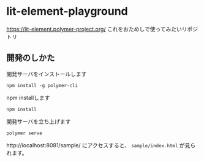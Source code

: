 # lit-element-playground

https://lit-element.polymer-project.org/ これをおためしで使ってみたいリポジトリ

## 開発のしかた

開発サーバをインストールします
```
npm install -g polymer-cli
```

npm installします
```
npm install
```

開発サーバを立ち上げます
```
polymer serve
```

http://localhost:8081/sample/ にアクセスすると、 `sample/index.html` が見られます。
